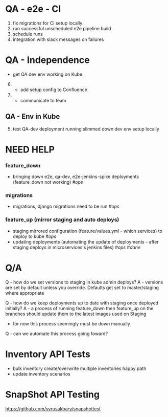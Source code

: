QA - e2e - CI
=============

 1. fix migrations for CI setup locally
 2. run successful unscheduled e2e pipeline build
 3. schedule runs
 4. integration with slack messages on failures

QA - Independence
=================

 - get QA dev env working on Kube
 6. - add setup config to Confluence
 7. - communicate to team

## QA - Env in Kube

 5. test QA-dev deployment running slimmed down dev env setup locally


NEED HELP
=========

### feature_down
 - bringing down e2e, qa-dev, e2e-jenkins-spike deployments (feature_down not working) *#ops*

### migrations
 - migrations, django migrations need to be run *#ops*

### feature_up (mirror staging and auto deploys)
 - staging mirrored configuration (feature/values.yml - which services) to deploy to kube *#ops*
 - updating deployments (automating the update of deployments - after staging deploys in microservices's jenkins files) *#ops* *#dane*


Q/A
===
 Q - how do we set versions to staging in kube admin deploys?
 A - versions are set by default unless you override. Defaults get set to master/staging where appropriate

 Q - how do we keep deployments up to date with staging once deployed initially?
 A - a process of running feature_down then feature_up on the branches should update them to the latest images used on Staging
   - for now this process seemingly must be down manually

 Q - can we automate this process going foward?


Inventory API Tests
===================

 - bulk inventory create/overwrite multiple inventories happy path
 - update inventory scenarios


SnapShot API Testing
====================
https://github.com/syrusakbary/snapshottest


